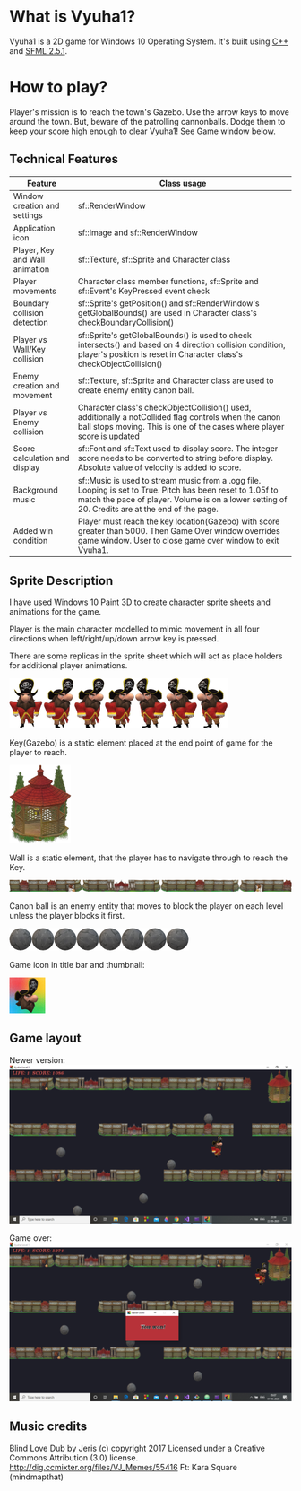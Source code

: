 # What is Vyuha1?
Vyuha1 is a 2D game for Windows 10 Operating System. It's built using [C++](https://en.wikipedia.org/wiki/C%2B%2B) and [SFML 2.5.1](https://www.sfml-dev.org/).

# How to play?
Player's mission is to reach the town's Gazebo. Use the arrow keys to move around the town. But, beware of the patrolling cannonballs. Dodge them to keep your score high enough to clear Vyuha1! See Game window below.

## Technical Features
| Feature | Class usage |
| ----- | --- |
| Window creation and settings | sf::RenderWindow |
| Application icon | sf::Image and sf::RenderWindow |
| Player, Key and Wall animation | sf::Texture, sf::Sprite and Character class |
| Player movements | Character class member functions, sf::Sprite and sf::Event's KeyPressed event check |
| Boundary collision detection | sf::Sprite's getPosition() and sf::RenderWindow's getGlobalBounds() are used in Character class's checkBoundaryCollision() |
| Player vs Wall/Key collision | sf::Sprite's getGlobalBounds() is used to check intersects() and based on 4 direction collision condition, player's position is reset in Character class's checkObjectCollision() |
| Enemy creation and movement | sf::Texture, sf::Sprite and Character class are used to create enemy entity canon ball. |
| Player vs Enemy collision | Character class's checkObjectCollision() used, additionally a notCollided flag controls when the canon ball stops moving. This is one of the cases where player score is updated |
| Score calculation and display | sf::Font and sf::Text used to display score. The integer score needs to be converted to string before display. Absolute value of velocity is added to score. |
| Background music | sf::Music is used to stream music from a .ogg file. Looping is set to True. Pitch has been reset to 1.05f to match the pace of player. Volume is on a lower setting of 20. Credits are at the end of the page. |
| Added win condition | Player must reach the key location(Gazebo) with score greater than 5000. Then Game Over window overrides game window. User to close game over window to exit Vyuha1. |

## Sprite Description
I have used Windows 10 Paint 3D to create character sprite sheets and animations for the game.

Player is the main character modelled to mimic movement in all four directions when left/right/up/down arrow key is pressed.

There are some replicas in the sprite sheet which will act as place holders for additional player animations.

![](resources/images/pirate_motion.png)

Key(Gazebo) is a static element placed at the end point of game for the player to reach.

![](resources/images/gazebo_key.png)

Wall is a static element, that the player has to navigate through to reach the Key.

![](resources/images/wall.png)

Canon ball is an enemy entity that moves to block the player on each level unless the player blocks it first.

![](resources/images/cannonball.png)

Game icon in title bar and thumbnail:

![](resources/images/pirateicon64.png)

## Game layout
Newer version:
![](output_screenshots/screenshot_may22.png)

Game over:
![](output_screenshots/screenshot_jun07.png)

## Music credits
Blind Love Dub by Jeris (c) copyright 2017 Licensed under a Creative Commons Attribution (3.0) license. http://dig.ccmixter.org/files/VJ_Memes/55416 Ft: Kara Square (mindmapthat)
